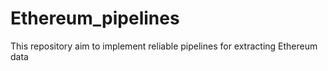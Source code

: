 # Ethereum_pipelines
This repository aim to implement reliable pipelines for extracting Ethereum data
